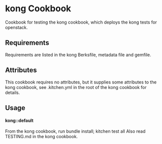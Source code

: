 kong Cookbook
==================
Cookbook for testing the kong cookbook, which deploys the kong
tests for openstack. 

Requirements
------------
Requirements are listed in the kong Berksfile, metadata file and 
gemfile.

Attributes
----------
This cookbook requires no attributes, but it supplies some attributes to the
kong cookbook, see .kitchen.yml in the root of the kong cookbook
for details.

Usage
-----
#### kong::default
From the kong cookbook, run bundle install; kitchen test all
Also read TESTING.md in the kong cookbook.
